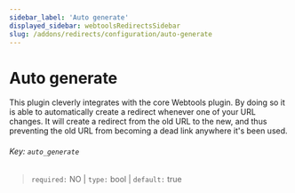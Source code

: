 ```yaml
---
sidebar_label: 'Auto generate'
displayed_sidebar: webtoolsRedirectsSidebar
slug: /addons/redirects/configuration/auto-generate
---
```


# Auto generate

This plugin cleverly integrates with the core Webtools plugin. By doing so it is able to automatically create a redirect whenever one of your URL changes. It will create a redirect from the old URL to the new, and thus preventing the old URL from becoming a dead link anywhere it's been used.

###### Key: `auto_generate `

> `required:` NO | `type:` bool | `default:` true
